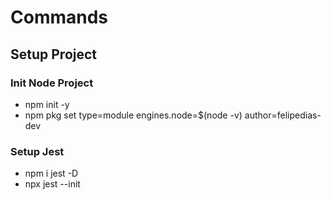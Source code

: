 # Commands

## Setup Project

### Init Node Project
- npm init -y
- npm pkg set type=module engines.node=$(node -v) author=felipedias-dev

### Setup Jest
- npm i jest -D
- npx jest --init

